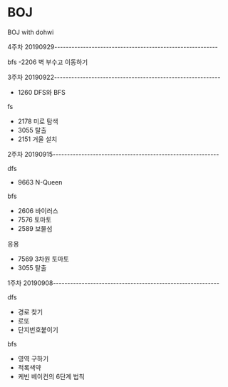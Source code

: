 # BOJ
BOJ with dohwi

4주차 20190929---------------------------------------------------------

bfs
-2206 벽 부수고 이동하기


3주차 20190922----------------------------------------------------------

- 1260	DFS와 BFS

fs
- 2178	미로 탐색
- 3055  탈출
- 2151  거울 설치

2주차 20190915----------------------------------------------------------

dfs
- 9663 N-Queen

bfs
- 2606 바이러스
- 7576 토마토	
- 2589 보물섬

응용
- 7569 3차원 토마토
- 3055 탈출

1주차 20190908----------------------------------------------------------

dfs
-   경로 찾기
-   로또
-   단지번호붙이기

bfs
-   영역 구하기
-   적록색약
-   케빈 베이컨의 6단계 법칙
